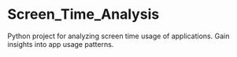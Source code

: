 # Screen_Time_Analysis
Python project for analyzing screen time usage of applications. Gain insights into app usage patterns.
